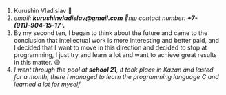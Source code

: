 1. Kurushin Vladislav :slightly_smiling_face:
1. *email: __kurushinvladislav@gmail.com__ :email:пш contact number: __+7-(911)-904-15-17__* :telephone_receiver:
1. By my second ten, I began to think about the future and came to the conclusion that intellectual work is more interesting and better paid, and I decided that I want to move in this direction and decided to stop at programming, I just try and learn a lot and want to achieve great results in this matter. :smile:
1. _I went through the pool at **school 21**, it took place in Kazan and lasted for a month, there I managed to learn the programming language C and learned a lot for myself_